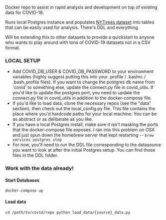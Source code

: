 Docker repo to assist in rapid analysis and development on top of existing data for COVID-19.

Runs local Postgres instance and populates [NYTimes dataset](https://github.com/nytimes/covid-19-data) into tables that
can be easily used for analysis. There's DDL and everything.

Will be extending this to other datasets to provide a quickstart to anyone who
wants to play around with tons of COVID-19 datasets not in a CSV format.

### LOCAL SETUP
- Add COVID_DB_USER & COVID_DB_PASSWORD to your environment variables (highly suggest
  putting this into your .profile / .bashrc / .bash_profile files). If you want to
  change the postgres db name from 'covid' to something else, update the connect.py file
  in covid_utils. If you'd like to update the postgres port, you need to update the connect.py
  file in covid_utils in addition to the docker-compose file.
- If you'd like to load data, clone the necessary repos (see the "data" section),
then check out the local_config.py file. This file contains the place where you'd
hardcode paths for your local machine. You can be as abstract or as deliberate as you like.
- If you have a local Postgres install, make sure it isn't masking the ports that
the docker-compose file exposes. I ran into this problem on OSX and just spun down
the homebrew server that kept restarting -- `brew services postgres stop`
- For now, you'll need to run the DDL file corresponding to the datasource you want to look at after the initial
Postgres setup. You can find those files in the DDL folder.

### Work with the data already!
#### Start Databases
`docker-compose up`

#### Load data
`cd /path/to/covid/repo
python load_data/{source}_data.py`
